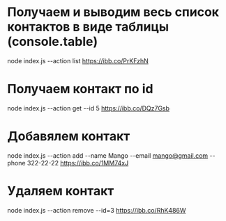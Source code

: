 # Получаем и выводим весь список контактов в виде таблицы (console.table)
node index.js --action list
https://ibb.co/PrKFzhN

# Получаем контакт по id
node index.js --action get --id 5
https://ibb.co/DQz7Gsb

# Добавялем контакт
node index.js --action add --name Mango --email mango@gmail.com --phone 322-22-22
https://ibb.co/1MM74xJ

# Удаляем контакт
node index.js --action remove --id=3
https://ibb.co/RhK486W